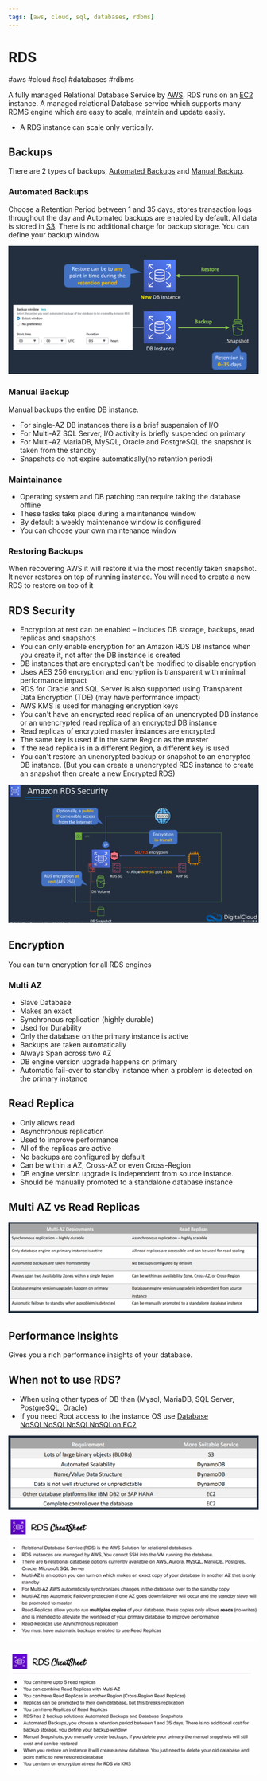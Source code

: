 ```yaml
---
tags: [aws, cloud, sql, databases, rdbms]
---
```

# RDS
#aws #cloud #sql #databases #rdbms

A fully managed Relational Database Service by [AWS](Cloud%20Computing/AWS/AWS.md). RDS runs on an [EC2](Cloud%20Computing/AWS/Compute/EC2.md) instance.  A managed relational Database service which supports many RDMS engine which are easy to scale, maintain and update easily.

- A RDS instance can scale only vertically.


## Backups
There are 2 types of backups, [Automated Backups](#Automated%20Backups) and [Manual Backup](Cloud%20Computing/AWS/Databases/RDS.md#Manual%20Backup).

### Automated Backups
Choose a Retention Period between 1 and 35 days, stores transaction logs throughout the day and Automated backups are enabled by default. All data is stored in [S3](Cloud%20Computing/AWS/Storage/S3.md). There is no additional charge for backup storage. You can define your backup window

![](Attachments/Pasted%20image%2020230322222905.png)

### Manual Backup
Manual backups the entire DB instance.
- For single-AZ DB instances there is a brief suspension of I/O
- For Multi-AZ SQL Server, I/O activity is briefly suspended on primary
- For Multi-AZ MariaDB, MySQL, Oracle and PostgreSQL the snapshot is taken from the standby
- Snapshots do not expire automatically(no retention period)


### Maintainance

- Operating system and DB patching can require taking the database offline
- These tasks take place during a maintenance window
- By default a weekly maintenance window is configured
- You can choose your own maintenance window


### Restoring Backups

When recovering AWS it will restore it via the most recently taken snapshot.
It never restores on top of running instance.
You will need to create a new RDS to restore on top of it


## RDS Security

- Encryption at rest can be enabled – includes DB storage, backups, read replicas and snapshots
- You can only enable encryption for an Amazon RDS DB instance when you create it, not after the DB instance is created
- DB instances that are encrypted can't be modified to disable encryption
- Uses AES 256 encryption and encryption is transparent with minimal performance impact
- RDS for Oracle and SQL Server is also supported using Transparent Data Encryption (TDE) (may have performance impact)
-  AWS KMS is used for managing encryption keys
- You can't have an encrypted read replica of an unencrypted DB instance or an unencrypted read replica of an encrypted DB instance
- Read replicas of encrypted master instances are encrypted
- The same key is used if in the same Region as the master
- If the read replica is in a different Region, a different key is used
- You can't restore an unencrypted backup or snapshot to an encrypted DB instance. (But you can create a unencrypted RDS instance to create an snapshot then create a new Encrypted RDS)

![](Attachments/Pasted%20image%2020230322223157.png)

## Encryption

You can turn encryption for all RDS engines


### Multi AZ
- Slave Database
- Makes an exact 
- Synchronous replication (highly durable)
- Used for Durability
- Only the database on the primary instance is active
- Backups are taken automatically
- Always Span across two AZ
- DB engine version upgrade happens on primary
- Automatic fail-over to standby instance when a problem is detected on the primary instance

## Read Replica

- Only allows read
- Asynchronous replication
- Used to improve performance
- All of the replicas are active
- No backups are configured by default
- Can be within a AZ, Cross-AZ or even Cross-Region
- DB engine version upgrade is independent from source instance.
- Should be manually promoted to a standalone database instance


## Multi AZ vs Read Replicas
![](Attachments/Pasted%20image%2020230322222616.png)


## Performance Insights
Gives you a rich performance insights of your database.




## When not to use RDS?
- When using other types of DB than (Mysql, MariaDB, SQL Server, PostgreSQL, Oracle)
- If you need Root access to the instance OS use [Database NoSQLNoSQLNoSQLNoSQLon EC2](Database%20NoSQLNoSQLNoSQLNoSQLon%20EC2)

![](Attachments/Pasted%20image%2020230322225104.png)



![Pasted image 20220724010918](Attachments/Pasted%20image%2020220724010918.png)

![Pasted image 20220724011034](Attachments/Pasted%20image%2020220724011034.png)

